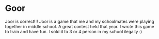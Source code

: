 # Goor
Joor is correct!!!
Joor is a game that me and my schoolmates were playing together in middle school.
A great contest held that year. I wrote this game to train and have fun.
I sold it to 3 or 4 person in my school ilegally :)

